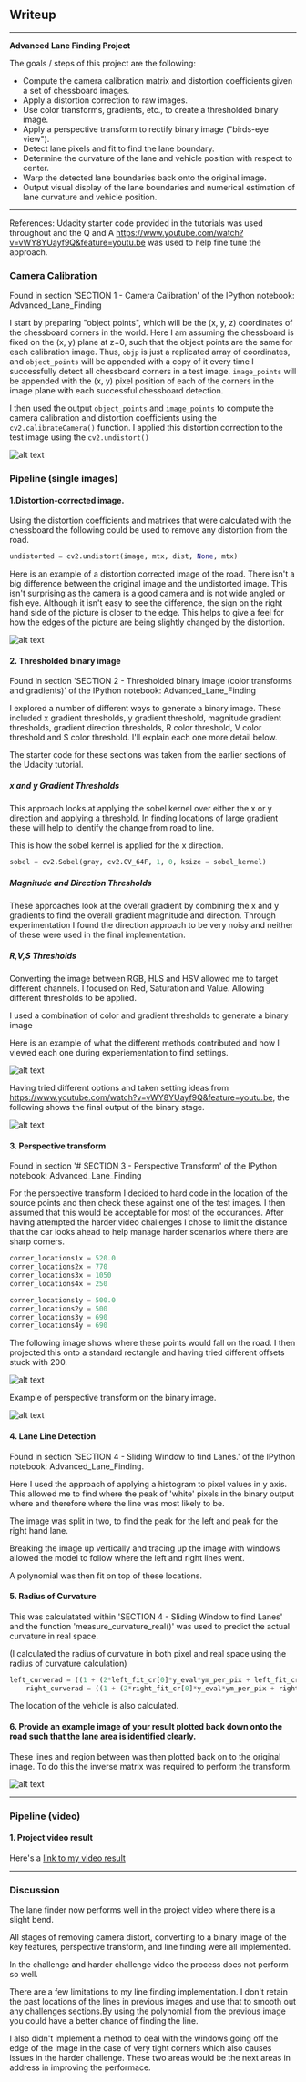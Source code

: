 ## Writeup
---
**Advanced Lane Finding Project**

The goals / steps of this project are the following:

* Compute the camera calibration matrix and distortion coefficients given a set of chessboard images.
* Apply a distortion correction to raw images.
* Use color transforms, gradients, etc., to create a thresholded binary image.
* Apply a perspective transform to rectify binary image ("birds-eye view").
* Detect lane pixels and fit to find the lane boundary.
* Determine the curvature of the lane and vehicle position with respect to center.
* Warp the detected lane boundaries back onto the original image.
* Output visual display of the lane boundaries and numerical estimation of lane curvature and vehicle position.

[//]: # (Image References)

[image1]: ./write_up_images/1_chessboard_undistorted.jpg "Undistorted"
[image2]: ./write_up_images/2_straight_lines1_undistorted.jpg "Road Transformed"
[image3]: ./write_up_images/binary_exploration.jpg "Binary exploration"
[image4]: ./write_up_images/3_binary.jpg "Binary Final"
[image5]: ./write_up_images/source_locations.jpg "Source locations"
[image6]: ./write_up_images/4_perspective.jpg "Perspective Transform"
[image7]: ./write_up_images/5_final.jpg "Final output"
[video1]: ./output_images/test_output.mp4 "Video"

---
References:
Udacity starter code provided in the tutorials was used throughout and the Q and A https://www.youtube.com/watch?v=vWY8YUayf9Q&feature=youtu.be was used to help fine tune the approach. 


### Camera Calibration

Found in section 'SECTION 1 - Camera Calibration' of the IPython notebook: Advanced_Lane_Finding

I start by preparing "object points", which will be the (x, y, z) coordinates of the chessboard corners in the world. Here I am assuming the chessboard is fixed on the (x, y) plane at z=0, such that the object points are the same for each calibration image.  Thus, `objp` is just a replicated array of coordinates, and `object_points` will be appended with a copy of it every time I successfully detect all chessboard corners in a test image.  `image_points` will be appended with the (x, y) pixel position of each of the corners in the image plane with each successful chessboard detection.  

I then used the output `object_points` and `image_points` to compute the camera calibration and distortion coefficients using the `cv2.calibrateCamera()` function.  I applied this distortion correction to the test image using the `cv2.undistort()`

![alt text][image1]


### Pipeline (single images)

#### 1.Distortion-corrected image.

Using the distortion coefficients and matrixes that were calculated with the chessboard the following could be used to remove any distortion from the road. 

```python 
undistorted = cv2.undistort(image, mtx, dist, None, mtx)
```

Here is an example of a distortion corrected image of the road. There isn't a big difference between the original image and the undistorted image. This isn't surprising as the camera is a good camera and is not wide angled or fish eye. Although it isn't easy to see the difference, the sign on the right hand side of the picture is closer to the edge. This helps to give a feel for how the edges of the picture are being slightly changed by the distortion. 

![alt text][image2]

#### 2. Thresholded binary image

Found in section 'SECTION 2 - Thresholded binary image (color transforms and gradients)' of the IPython notebook: Advanced_Lane_Finding

I explored a number of different ways to generate a binary image. These included x gradient thresholds, y gradient threshold, magnitude gradient thresholds, gradient direction thresholds, R color threshold, V color threshold and S color threshold. I'll explain each one more detail below. 

The starter code for these sections was taken from the earlier sections of the Udacity tutorial.

##### x and y Gradient Thresholds
This approach looks at applying the sobel kernel over either the x or y direction and applying a threshold. In finding locations of large gradient these will help to identify the change from road to line.

This is how the sobel kernel is applied for the x direction.

```python
sobel = cv2.Sobel(gray, cv2.CV_64F, 1, 0, ksize = sobel_kernel)
```

##### Magnitude and Direction Thresholds
These approaches look at the overall gradient by combining the x and y gradients to find the overall gradient magnitude and direction. Through experimentation I found the direction approach to be very noisy and neither of these were used in the final implementation.  

##### R,V,S Thresholds
Converting the image between RGB, HLS and HSV allowed me to target different channels. I focused on Red, Saturation and Value. Allowing different thresholds to be applied. 

I used a combination of color and gradient thresholds to generate a binary image 

Here is an example of what the different methods contributed and how I viewed each one during experiementation to find settings. 

![alt text][image3]

Having tried different options and taken setting ideas from https://www.youtube.com/watch?v=vWY8YUayf9Q&feature=youtu.be, the following shows the final output of the binary stage. 

![alt text][image4]

#### 3. Perspective transform

Found in section '# SECTION 3 - Perspective Transform' of the IPython notebook: Advanced_Lane_Finding

For the perspective transform I decided to hard code in the location of the source points and then check these against one of the test images. I then assumed that this would be acceptable for most of the occurances. After having attempted the harder video challenges I chose to limit the distance that the car looks ahead to help manage harder scenarios where there are sharp corners. 

```python 
corner_locations1x = 520.0
corner_locations2x = 770
corner_locations3x = 1050
corner_locations4x = 250

corner_locations1y = 500.0
corner_locations2y = 500
corner_locations3y = 690
corner_locations4y = 690
```

The following image shows where these points would fall on the road. I then projected this onto a standard rectangle and having tried different offsets stuck with 200.

![alt text][image5]


Example of perspective transform on the binary image. 

![alt text][image6]

#### 4. Lane Line Detection

Found in section 'SECTION 4 - Sliding Window to find Lanes.' of the IPython notebook: Advanced_Lane_Finding.

Here I used the approach of applying a histogram to pixel values in y axis. This allowed me to find where the peak of 'white' pixels in the binary output where and therefore where the line was most likely to be. 

The image was split in two, to find the peak for the left and peak for the right hand lane. 

Breaking the image up vertically and tracing up the image with windows allowed the model to follow where the left and right lines went. 

A polynomial was then fit on top of these locations. 



#### 5. Radius of Curvature

This was calculatated within 'SECTION 4 - Sliding Window to find Lanes' and the function 'measure_curvature_real()' was used to predict the actual curvature in real space.

(I calculated the radius of curvature in both pixel and real space using the radius of curvature calculation)

```python
left_curverad = ((1 + (2*left_fit_cr[0]*y_eval*ym_per_pix + left_fit_cr[1])**2)**1.5) / np.absolute(2*left_fit_cr[0])
    right_curverad = ((1 + (2*right_fit_cr[0]*y_eval*ym_per_pix + right_fit_cr[1])**2)**1.5) / np.absolute(2*right_fit_cr[0])
```

The location of the vehicle is also calculated. 

#### 6. Provide an example image of your result plotted back down onto the road such that the lane area is identified clearly.

These lines and region between was then plotted back on to the original image. To do this the inverse matrix was required to perform the transform. 

![alt text][image7]

---

### Pipeline (video)

#### 1. Project video result

Here's a [link to my video result][video1]

---

### Discussion

The lane finder now performs well in the project video where there is a slight bend. 

All stages of removing camera distort, converting to a binary image of the key features, perspective transform, and line finding were all implemented. 

In the challenge and harder challenge video the process does not perform so well. 

There are a few limitations to my line finding implementation. I don't retain the past locations of the lines in previous images and use that to smooth out any challenges sections.By using the polynomial from the previous image you could have a better chance of finding the line.

I also didn't implement a method to deal with the windows going off the edge of the image in the case of very tight corners which also causes issues in the harder challenge. These two areas would be the next areas in address in improving the performace. 






